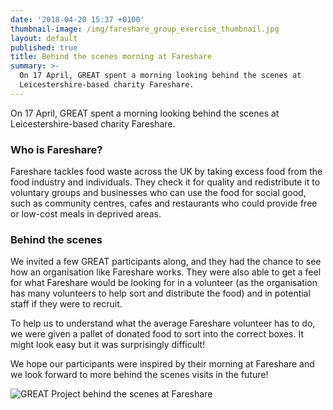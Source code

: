 ```yaml
---
date: '2018-04-20 15:37 +0100'
thumbnail-image: /img/fareshare_group_exercise_thumbnail.jpg
layout: default
published: true
title: Behind the scenes morning at Fareshare
summary: >-
  On 17 April, GREAT spent a morning looking behind the scenes at
  Leicestershire-based charity Fareshare.
---
```

On 17 April, GREAT spent a morning looking behind the scenes at Leicestershire-based charity Fareshare. 

### Who is Fareshare?

Fareshare tackles food waste across the UK by taking excess food from the food industry and individuals. They check it for quality and redistribute it to voluntary groups and businesses who can use the food for social good, such as community centres, cafes and restaurants who could provide free or low-cost meals in deprived areas.

### Behind the scenes

We invited a few GREAT participants along, and they had the chance to see how an organisation like Fareshare works. They were also able to get a feel for what Fareshare would be looking for in a volunteer (as the organisation has many volunteers to help sort and distribute the food) and in potential staff if they were to recruit.

To help us to understand what the average Fareshare volunteer has to do, we were given a pallet of donated food to sort into the correct boxes. It might look easy but it was surprisingly difficult!

We hope our participants were inspired by their morning at Fareshare and we look forward to more behind the scenes visits in the future!

![GREAT Project behind the scenes at Fareshare]({{site.baseurl}}/img/fareshare_group_exercise.jpg)
